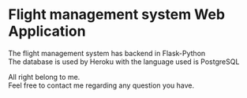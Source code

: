 <h1>Flight management system Web Application</h1>

<p>The flight management system has backend in Flask-Python<br />
The database is used by Heroku with the language used is PostgreSQL</p>

<p>All right belong to me.<br>
Feel free to contact me regarding any question you have.</p>
